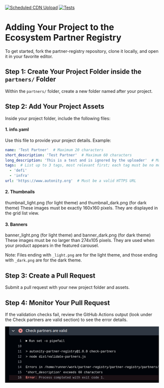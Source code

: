 [![Scheduled CDN Upload](https://github.com/autonity/partner-registry/actions/workflows/scheduled-deployment.yaml/badge.svg)](https://github.com/autonity/partner-registry/actions/workflows/scheduled-deployment.yaml) [![Tests](https://github.com/autonity/partner-registry/actions/workflows/unit-tests.yaml/badge.svg?branch=develop)](https://github.com/autonity/partner-registry/actions/workflows/unit-tests.yaml)
# Adding Your Project to the Ecosystem Partner Registry

To get started, fork the partner-registry repository, clone it locally, and open it in your favorite editor.

## Step 1: Create Your Project Folder inside the `partners/` Folder
Within the `partners/` folder, create a new folder named after your project.

## Step 2: Add Your Project Assets
Inside your project folder, include the following files:

#### 1. info.yaml
Use this file to provide your project details. Example:

```yaml
name: 'Test Partner'  # Maximum 20 characters
short_description: 'Test Partner'  # Maximum 60 characters
long_description: 'This is a test and is ignored by the uploader'  # Maximum 175 characters
tags:  # List up to 3 tags, most relevant first; each tag must be no more than 12 characters
  - 'defi'
  - 'infra'
url: 'https://www.autonity.org'  # Must be a valid HTTPS URL
```
#### 2. Thumbnails
thumbnail_light.png (for light theme) and thumbnail_dark.png (for dark theme)
These images must be exactly 160x160 pixels. They are displayed in the grid list view.
#### 3. Banners
banner_light.png (for light theme) and banner_dark.png (for dark theme)
These images must be no larger than 274x105 pixels. They are used when your product appears in the featured carousel.

Note: Files ending with `_light.png` are for the light theme, and those ending with `_dark.png` are for the dark theme.

## Step 3: Create a Pull Request
Submit a pull request with your new project folder and assets.

## Step 4: Monitor Your Pull Request
If the validation checks fail, review the GitHub Actions output (look under the Check partners are valid section) to see the error details.

![Failure bot comment](resources/tutorial/gha.png)
